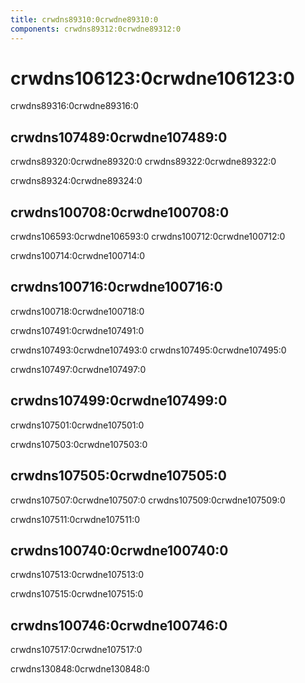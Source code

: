 ```yaml
---
title: crwdns89310:0crwdne89310:0
components: crwdns89312:0crwdne89312:0
---
```


# crwdns106123:0crwdne106123:0

<p class="description">crwdns89316:0crwdne89316:0</p>

## crwdns107489:0crwdne107489:0

crwdns89320:0crwdne89320:0 crwdns89322:0crwdne89322:0

crwdns89324:0crwdne89324:0

## crwdns100708:0crwdne100708:0

crwdns106593:0crwdne106593:0 crwdns100712:0crwdne100712:0

crwdns100714:0crwdne100714:0

## crwdns100716:0crwdne100716:0

crwdns100718:0crwdne100718:0

crwdns107491:0crwdne107491:0

crwdns107493:0crwdne107493:0 crwdns107495:0crwdne107495:0

crwdns107497:0crwdne107497:0

## crwdns107499:0crwdne107499:0

crwdns107501:0crwdne107501:0

crwdns107503:0crwdne107503:0

## crwdns107505:0crwdne107505:0

crwdns107507:0crwdne107507:0 crwdns107509:0crwdne107509:0

crwdns107511:0crwdne107511:0

## crwdns100740:0crwdne100740:0

crwdns107513:0crwdne107513:0

crwdns107515:0crwdne107515:0

## crwdns100746:0crwdne100746:0

crwdns107517:0crwdne107517:0

crwdns130848:0crwdne130848:0